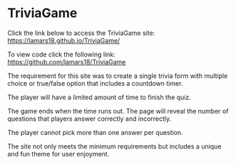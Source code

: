 # TriviaGame
Click the link below to access the TriviaGame site: https://lamars18.github.io/TriviaGame/ 

To view code click the following link: https://github.com/lamars18/TriviaGame

The requirement for this site was to create a single trivia form with multiple choice or true/false option that includes a countdown timer.

The player will have a limited amount of time to finish the quiz. 

The game ends when the time runs out. The page will reveal the number of questions that players answer correctly and incorrectly.

The player cannot pick more than one answer per question.

The site not only meets the  minimum requirements but includes a unique and fun theme for user enjoyment. 
